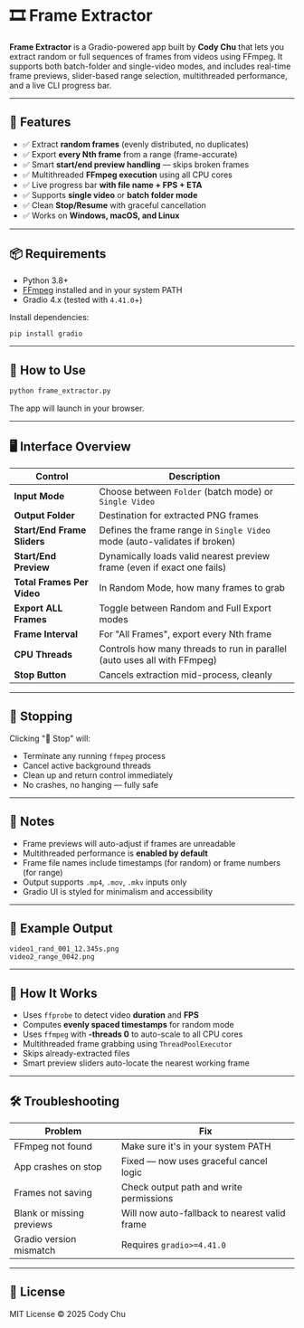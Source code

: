 # 🎞️ Frame Extractor

**Frame Extractor** is a Gradio-powered app built by **Cody Chu** that lets you extract random or full sequences of frames from videos using FFmpeg. It supports both batch-folder and single-video modes, and includes real-time frame previews, slider-based range selection, multithreaded performance, and a live CLI progress bar.

---

## 🔧 Features

- ✅ Extract **random frames** (evenly distributed, no duplicates)
- ✅ Export **every Nth frame** from a range (frame-accurate)
- ✅ Smart **start/end preview handling** — skips broken frames
- ✅ Multithreaded **FFmpeg execution** using all CPU cores
- ✅ Live progress bar **with file name + FPS + ETA**
- ✅ Supports **single video** or **batch folder mode**
- ✅ Clean **Stop/Resume** with graceful cancellation
- ✅ Works on **Windows, macOS, and Linux**

---

## 📦 Requirements

- Python 3.8+
- [FFmpeg](https://ffmpeg.org/download.html) installed and in your system PATH
- Gradio 4.x (tested with `4.41.0`+)

Install dependencies:

```bash
pip install gradio
```

---

## 🚀 How to Use

```bash
python frame_extractor.py
```

The app will launch in your browser.

---

## 🖥️ Interface Overview

| Control                    | Description                                                                 |
|----------------------------|-----------------------------------------------------------------------------|
| **Input Mode**             | Choose between `Folder` (batch mode) or `Single Video`                     |
| **Output Folder**          | Destination for extracted PNG frames                                       |
| **Start/End Frame Sliders**| Defines the frame range in `Single Video` mode (auto-validates if broken)  |
| **Start/End Preview**      | Dynamically loads valid nearest preview frame (even if exact one fails)    |
| **Total Frames Per Video** | In Random Mode, how many frames to grab                                    |
| **Export ALL Frames**      | Toggle between Random and Full Export modes                                |
| **Frame Interval**         | For "All Frames", export every Nth frame                                    |
| **CPU Threads**            | Controls how many threads to run in parallel (auto uses all with FFmpeg)   |
| **Stop Button**            | Cancels extraction mid-process, cleanly                                     |

---

## 🛑 Stopping

Clicking "🛑 Stop" will:
- Terminate any running `ffmpeg` process
- Cancel active background threads
- Clean up and return control immediately
- No crashes, no hanging — fully safe

---

## 📝 Notes

- Frame previews will auto-adjust if frames are unreadable
- Multithreaded performance is **enabled by default**
- Frame file names include timestamps (for random) or frame numbers (for range)
- Output supports `.mp4`, `.mov`, `.mkv` inputs only
- Gradio UI is styled for minimalism and accessibility

---

## 📂 Example Output

```
video1_rand_001_12.345s.png
video2_range_0042.png
```

---

## 🧠 How It Works

- Uses `ffprobe` to detect video **duration** and **FPS**
- Computes **evenly spaced timestamps** for random mode
- Uses `ffmpeg` with **-threads 0** to auto-scale to all CPU cores
- Multithreaded frame grabbing using `ThreadPoolExecutor`
- Skips already-extracted files
- Smart preview sliders auto-locate the nearest working frame


---

## 🛠 Troubleshooting

| Problem                                 | Fix                                                              |
|-----------------------------------------|------------------------------------------------------------------|
| FFmpeg not found                        | Make sure it's in your system PATH                               |
| App crashes on stop                     | Fixed — now uses graceful cancel logic                           |
| Frames not saving                       | Check output path and write permissions                          |
| Blank or missing previews               | Will now auto-fallback to nearest valid frame                    |
| Gradio version mismatch                 | Requires `gradio>=4.41.0`                                        |

---

## 📄 License

MIT License © 2025 Cody Chu
